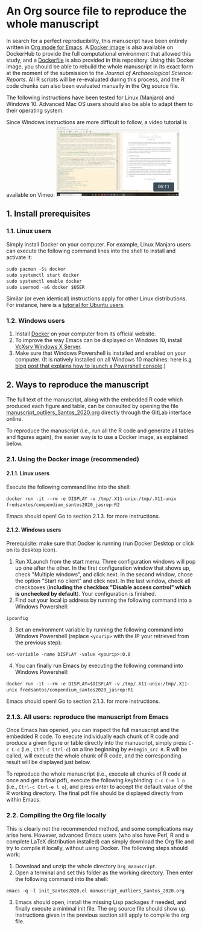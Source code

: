 An Org source file to reproduce the whole manuscript
====================================================

In search for a perfect reproducibility, this manuscript have been entirely written in [Org mode for Emacs](https://orgmode.org/). A [Docker image](https://hub.docker.com/repository/docker/fredsantos/compendium_santos2020_jasrep) is also available on DockerHub to provide the full computational environment that allowed this study, and a [Dockerfile](./Dockerfile) is also provided in this repository. Using this Docker image, you should be able to rebuild the whole manuscript in its exact form at the moment of the submission to the *Journal of Archaeological Science: Reports*. All R scripts will be re-evaluated during this process, and the R code chunks can also been evaluated manually in the Org source file.

The following instructions have been tested for Linux (Manjaro) and Windows 10. Advanced Mac OS users should also be able to adapt them to their operating system.

Since Windows instructions are more difficult to follow, a video tutorial is available on Vimeo:
[![Video tutorial](.gitlab/tuto_vignette.png)](https://player.vimeo.com/video/386465412 "Video tutorial")

## 1. Install prerequisites
### 1.1. Linux users
Simply install Docker on your computer. For example, Linux Manjaro users can execute the following command lines into the shell to install and activate it:
```shell
sudo pacman -Ss docker
sudo systemctl start docker
sudo systemctl enable docker
sudo usermod -aG docker $USER
```
Similar (or even identical) instructions apply for other Linux distributions. For instance, here is a [tutorial for Ubuntu users](https://phoenixnap.com/kb/how-to-install-docker-on-ubuntu-18-04).

### 1.2. Windows users
1. Install [Docker](https://www.docker.com/products/docker-desktop) on your computer from its official website.
2. To improve the way Emacs can be displayed on Windows 10, install [VcXsrv Windows X Server](https://sourceforge.net/projects/vcxsrv/).
3. Make sure that Windows Powershell is installed and enabled on your computer. (It is natively installed on all Windows 10 machines: here is [a blog post that explains how to launch a Powershell console](https://winaero.com/blog/all-ways-to-open-powershell-in-windows-10/).)

## 2. Ways to reproduce the manuscript
The full text of the manuscript, along with the embedded R code which produced each figure and table, can be consulted by opening the file [manuscript_outliers_Santos_2020.org](./manuscript_outliers_Santos_2020.org) directly through the GitLab interface online. 

To reproduce the manuscript (i.e., run all the R code and generate all tables and figures again), the easier way is to use a Docker image, as explained below.

### 2.1. Using the Docker image (recommended)
#### 2.1.1. Linux users
Execute the following command line into the shell:
```shell
docker run -it --rm -e DISPLAY -v /tmp/.X11-unix:/tmp/.X11-unix fredsantos/compendium_santos2020_jasrep:R2
```
Emacs should open! Go to section 2.1.3. for more instructions.

#### 2.1.2. Windows users
Prerequisite: make sure that Docker is running (run Docker Desktop or click on its desktop icon).

1. Run XLaunch from the start menu. Three configuration windows will pop up one after the other. In the first configuration window that shows up, check "Multiple windows", and click next. In the second window, chose the option "Start no client" and click next. In the last window, check all checkboxes (**including the checkbox "Disable access control" which is unchecked by default**). Your configuration is finished.
2. Find out your local ip address by running the following command into a Windows Powershell:
```shell
ipconfig
```
3. Set an environment variable by running the following command into Windows Powershell (replace `<yourip>` with the IP your retrieved from the previous step):
```shell
set-variable -name DISPLAY -value <yourip>:0.0
```
4. You can finally run Emacs by executing the following command into Windows Powershell:
```shell
docker run -it --rm -e DISPLAY=$DISPLAY -v /tmp/.X11-unix:/tmp/.X11-unix fredsantos/compendium_santos2020_jasrep:R1
```
Emacs should open! Go to section 2.1.3. for more instructions.

### 2.1.3. All users: reproduce the manuscript from Emacs
Once Emacs has opened, you can inspect the full manuscript and the embedded R code. To execute individually each chunk of R code and produce a given figure or table directly into the manuscript, simply press `C-c C-c` (i.e., `Ctrl-c Ctrl-c`) on a line beginning by `#+begin_src R`. R will be called, will execute the whole chunk of R code, and the corresponding result will be displayed just below.

To reproduce the whole manuscript (i.e., execute all chunks of R code at once and get a final pdf), execute the following keybinding: `C-c C-e l o` (i.e., `Ctrl-c Ctrl-e l o`), and press enter to accept the default value of the R working directory. The final pdf file should be displayed directly from within Emacs.

### 2.2. Compiling the Org file locally
This is clearly not the recommended method, and some complications may arise here. However, advanced Emacs users (who also have Perl, R and a complete LaTeX distribution installed) can simply download the Org file and try to compile it locally, without using Docker. The following steps should work:

1. Download and unzip the whole directory `Org_manuscript`.
2. Open a terminal and set this folder as the working directory. Then enter the following command into the shell:
```shell
emacs -q -l init_Santos2020.el manuscript_outliers_Santos_2020.org
```	
3. Emacs should open, install the missing Lisp packages if needed, and finally execute a minimal init file. The org source file should show up. Instructions given in the previous section still apply to compile the org file.

